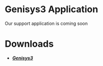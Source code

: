 # Genisys3 Application

Our support application is coming soon


# Downloads

* ***[Genisys3](https://github.com/FrontierDevs/G3-Applications/raw/master/org.Genisys3.apk)***
